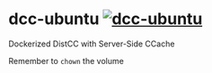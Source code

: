 # dcc-ubuntu [![dcc-ubuntu](https://github.com/InnovAnon-Inc/dcc/actions/workflows/pkgrel.yml/badge.svg?branch=ubuntu)](https://github.com/InnovAnon-Inc/dcc/actions/workflows/pkgrel.yml)
Dockerized DistCC with Server-Side CCache

Remember to `chown` the volume

